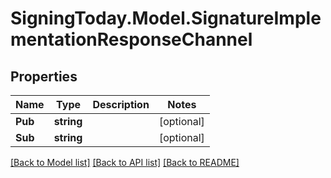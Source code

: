 
# SigningToday.Model.SignatureImplementationResponseChannel

## Properties

Name | Type | Description | Notes
------------ | ------------- | ------------- | -------------
**Pub** | **string** |  | [optional] 
**Sub** | **string** |  | [optional] 

[[Back to Model list]](../README.md#documentation-for-models)
[[Back to API list]](../README.md#documentation-for-api-endpoints)
[[Back to README]](../README.md)

